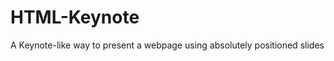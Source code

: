 HTML-Keynote
============

A Keynote-like way to present a webpage using absolutely positioned slides
